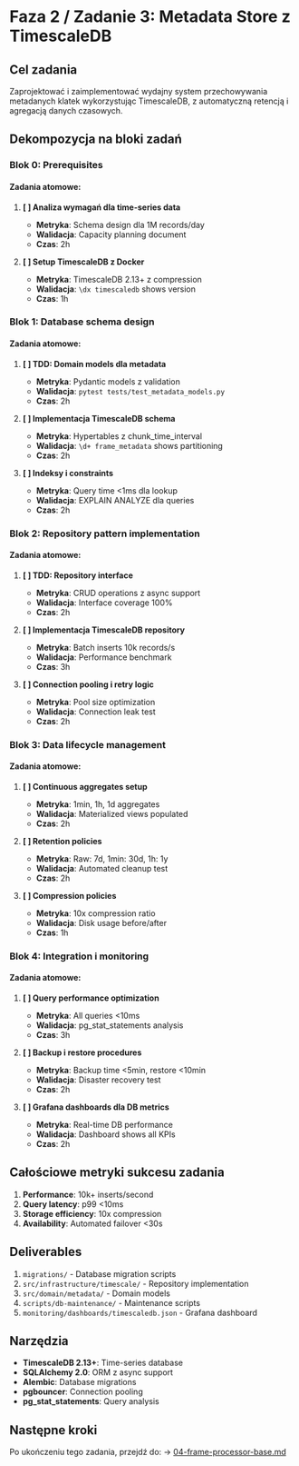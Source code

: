 # Faza 2 / Zadanie 3: Metadata Store z TimescaleDB

## Cel zadania
Zaprojektować i zaimplementować wydajny system przechowywania metadanych klatek wykorzystując TimescaleDB, z automatyczną retencją i agregacją danych czasowych.

## Dekompozycja na bloki zadań

### Blok 0: Prerequisites
#### Zadania atomowe:
1. **[ ] Analiza wymagań dla time-series data**
   - **Metryka**: Schema design dla 1M records/day
   - **Walidacja**: Capacity planning document
   - **Czas**: 2h

2. **[ ] Setup TimescaleDB z Docker**
   - **Metryka**: TimescaleDB 2.13+ z compression
   - **Walidacja**: `\dx timescaledb` shows version
   - **Czas**: 1h

### Blok 1: Database schema design

#### Zadania atomowe:
1. **[ ] TDD: Domain models dla metadata**
   - **Metryka**: Pydantic models z validation
   - **Walidacja**: `pytest tests/test_metadata_models.py`
   - **Czas**: 2h

2. **[ ] Implementacja TimescaleDB schema**
   - **Metryka**: Hypertables z chunk_time_interval
   - **Walidacja**: `\d+ frame_metadata` shows partitioning
   - **Czas**: 2h

3. **[ ] Indeksy i constraints**
   - **Metryka**: Query time <1ms dla lookup
   - **Walidacja**: EXPLAIN ANALYZE dla queries
   - **Czas**: 2h

### Blok 2: Repository pattern implementation

#### Zadania atomowe:
1. **[ ] TDD: Repository interface**
   - **Metryka**: CRUD operations z async support
   - **Walidacja**: Interface coverage 100%
   - **Czas**: 2h

2. **[ ] Implementacja TimescaleDB repository**
   - **Metryka**: Batch inserts 10k records/s
   - **Walidacja**: Performance benchmark
   - **Czas**: 3h

3. **[ ] Connection pooling i retry logic**
   - **Metryka**: Pool size optimization
   - **Walidacja**: Connection leak test
   - **Czas**: 2h

### Blok 3: Data lifecycle management

#### Zadania atomowe:
1. **[ ] Continuous aggregates setup**
   - **Metryka**: 1min, 1h, 1d aggregates
   - **Walidacja**: Materialized views populated
   - **Czas**: 2h

2. **[ ] Retention policies**
   - **Metryka**: Raw: 7d, 1min: 30d, 1h: 1y
   - **Walidacja**: Automated cleanup test
   - **Czas**: 2h

3. **[ ] Compression policies**
   - **Metryka**: 10x compression ratio
   - **Walidacja**: Disk usage before/after
   - **Czas**: 1h

### Blok 4: Integration i monitoring

#### Zadania atomowe:
1. **[ ] Query performance optimization**
   - **Metryka**: All queries <10ms
   - **Walidacja**: pg_stat_statements analysis
   - **Czas**: 3h

2. **[ ] Backup i restore procedures**
   - **Metryka**: Backup time <5min, restore <10min
   - **Walidacja**: Disaster recovery test
   - **Czas**: 2h

3. **[ ] Grafana dashboards dla DB metrics**
   - **Metryka**: Real-time DB performance
   - **Walidacja**: Dashboard shows all KPIs
   - **Czas**: 2h

## Całościowe metryki sukcesu zadania

1. **Performance**: 10k+ inserts/second
2. **Query latency**: p99 <10ms
3. **Storage efficiency**: 10x compression
4. **Availability**: Automated failover <30s

## Deliverables

1. `migrations/` - Database migration scripts
2. `src/infrastructure/timescale/` - Repository implementation
3. `src/domain/metadata/` - Domain models
4. `scripts/db-maintenance/` - Maintenance scripts
5. `monitoring/dashboards/timescaledb.json` - Grafana dashboard

## Narzędzia

- **TimescaleDB 2.13+**: Time-series database
- **SQLAlchemy 2.0**: ORM z async support
- **Alembic**: Database migrations
- **pgbouncer**: Connection pooling
- **pg_stat_statements**: Query analysis

## Następne kroki

Po ukończeniu tego zadania, przejdź do:
→ [04-frame-processor-base.md](./04-frame-processor-base.md)